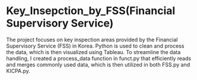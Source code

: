 # Key_Insepction_by_FSS(Financial Supervisory Service)
The project focuses on key inspection areas provided by the Financial Supervisory Service (FSS) in Korea. Python is used to clean and process the data, which is then visualized using Tableau. To streamline the data handling, I created a process_data function in funct.py that efficiently reads and merges commonly used data, which is then utilized in both FSS.py and KICPA.py.
